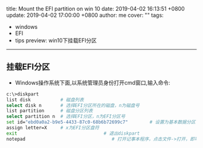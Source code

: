 title: Mount the EFI partition on win 10
date: 2019-04-02 16:13:51 +0800
update: 2019-04-02 17:00:00 +0800
author: me
cover: ""
tags:
  - windows
  - EFI
  - tips
preview: win10下挂载EFI分区
---

## 挂载EFI分区

- Windows操作系统下面,以系统管理员身份打开cmd窗口,输入命令:

```bash
c:\>diskpart
list disk           # 磁盘列表
select disk n       # 选择EFI分区所在的磁盘，n为磁盘号
list partition      # 磁盘分区列表
select partition n  # 选择EFI分区，n为EFI分区号
set id="ebd0a0a2-b9e5-4433-87c0-68b6b72699c7"        # 设置为基本数据分区
assign letter=X     # x为EFI分区盘符
exit                                # 退出diskpart
notepad                                # 打开记事本程序，点击文件->打开，即可访问EFI分区
```
